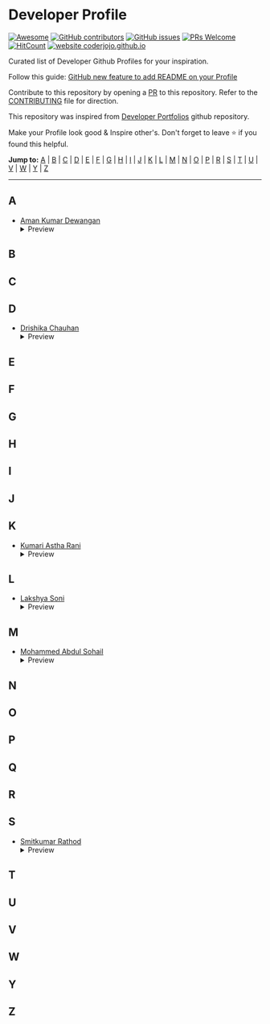 # Developer Profile

[![Awesome](https://awesome.re/badge.svg)](https://awesome.re) [![GitHub contributors](https://img.shields.io/github/contributors/amandewatnitrr/profile-readme-hacktoberfest21)](https://github.com/amandewatnitrr/profile-readme-hacktoberfest21/graphs/contributors) [![GitHub issues](https://img.shields.io/github/issues/amandewatnitrr/profile-readme-hacktoberfest21)](https://github.com/amandewatnitrr/profile-readme-hacktoberfest21/issues) [![PRs Welcome](https://img.shields.io/badge/PRs-welcome-brightgreen.svg?style=flat-square)](https://github.com/amandewatnitrr/profile-readme-hacktoberfest21/pulls) [![HitCount](https://views.whatilearened.today/views/github/amandewatnitrr/creative-profile-readme.svg)](https://github.com/amandewatnitrr/profile-readme-hacktoberfest21) [![website coderjojo.github.io](https://img.shields.io/website-up-down-green-red/http/amandewatnitrr.github.io/creative-profile-readme.svg)](https://amandewatnitrr.github.io/profile-readme-hacktoberfest21/)

Curated list of Developer Github Profiles for your inspiration.

Follow this guide: [GitHub new feature to add README on your Profile ](https://dev.to/coderjojo/github-new-feature-to-add-readme-on-your-profile-ggc)

Contribute to this repository by opening a [PR](./README.md) to this repository. Refer to the [CONTRIBUTING](./README.md) file for direction.

This repository was inspired from [Developer Portfolios](https://github.com/emmabostian/developer-portfolios) github repository.

Make your Profile look good & Inspire other's. Don't forget to leave :star: if you found this helpful.

**Jump to:** [A](#a) | [B](#b) | [C](#c) | [D](#d) | [E](#e) | [F](#f) | [G](#g) | [H](#h) | [I](#i) | [J](#j) | [K](#k) | [L](#l) | [M](#m) | [N](#n) | [O](#o) | [P](#p) | [R](#r) | [S](#s) | [T](#t) | [U](#u) | [V](#v) | [W](#w) | [Y](#y) | [Z](#z)

---

## A

- [Aman Kumar Dewangan](https://github.com/amandewatnitrr)
  <details>
    <summary>Preview</summary>
    <img src="imgs/amandewatnitrr.PNG">
  </details>

## B

## C

## D

- [Drishika Chauhan](https://github.com/drishika2002)
  <details>
    <summary>Preview</summary>
    <img src="imgs/drishika.png">
  </details>

## E

## F

## G

## H

## I

## J

## K

- [Kumari Astha Rani](https://github.com/astha2412)
  <details>
    <summary>Preview</summary>
    <img src="imgs/astha2412.png">
  </details>

## L

- [Lakshya Soni](https://github.com/lakshyasoni)
  <details>
    <summary>Preview</summary>
    <img src="imgs/lakshya.png">
  </details>

## M

- [Mohammed Abdul Sohail](https://github.com/abdul-sohail24)
  <details>
    <summary>Preview</summary>
    <img src="imgs/abdul-sohail24.PNG">
  </details>

## N

## O

## P

## Q

## R

## S

- [Smitkumar Rathod](https://github.com/RSMIT01)
  <details>
    <summary>Preview</summary>
    <img src="imgs/RSMIT01.png">
  </details>

## T

## U

## V

## W

## Y

## Z
